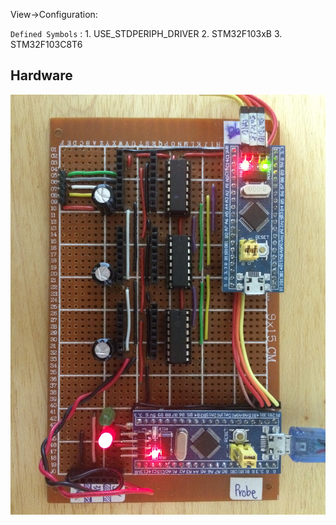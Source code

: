 
View->Configuration:

`Defined Symbols` : 1. USE_STDPERIPH_DRIVER
                    2. STM32F103xB
                    3. STM32F103C8T6
## Hardware
![Alt text](https://github.com/Twinkle0613/Testing_shifRegistor_with_stdperiph_lib/blob/master/Pic/IMG_1382.JPG "Testing Shift Register")
